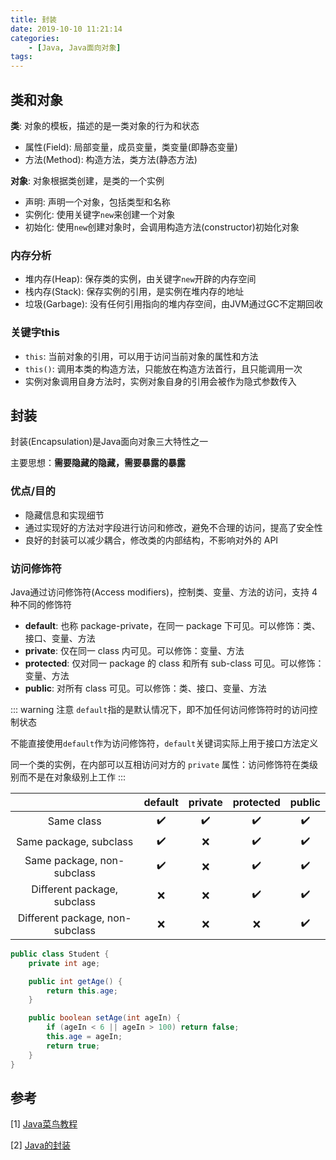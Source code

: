 ```yaml
---
title: 封装
date: 2019-10-10 11:21:14
categories: 
    - [Java, Java面向对象]
tags:
---
```

## 类和对象
__类__: 对象的模板，描述的是一类对象的行为和状态
- 属性(Field): 局部变量，成员变量，类变量(即静态变量)
- 方法(Method): 构造方法，类方法(静态方法)

__对象__: 对象根据类创建，是类的一个实例
- 声明: 声明一个对象，包括类型和名称
- 实例化: 使用关键字`new`来创建一个对象
- 初始化: 使用`new`创建对象时，会调用构造方法(constructor)初始化对象

### 内存分析
- 堆内存(Heap): 保存类的实例，由关键字`new`开辟的内存空间
- 栈内存(Stack): 保存实例的引用，是实例在堆内存的地址
- 垃圾(Garbage): 没有任何引用指向的堆内存空间，由JVM通过GC不定期回收

### 关键字this
- `this`: 当前对象的引用，可以用于访问当前对象的属性和方法
- `this()`: 调用本类的构造方法，只能放在构造方法首行，且只能调用一次
- 实例对象调用自身方法时，实例对象自身的引用会被作为隐式参数传入

## 封装
封装(Encapsulation)是Java面向对象三大特性之一

主要思想：__需要隐藏的隐藏，需要暴露的暴露__

### 优点/目的
- 隐藏信息和实现细节
- 通过实现好的方法对字段进行访问和修改，避免不合理的访问，提高了安全性
- 良好的封装可以减少耦合，修改类的内部结构，不影响对外的 API

### 访问修饰符
Java通过访问修饰符(Access modifiers)，控制类、变量、方法的访问，支持 4 种不同的修饰符
- __default__: 也称 package-private，在同一 package 下可见。可以修饰：类、接口、变量、方法
- __private__: 仅在同一 class 内可见。可以修饰：变量、方法
- __protected__: 仅对同一 package 的 class 和所有 sub-class 可见。可以修饰：变量、方法
- __public__: 对所有 class 可见。可以修饰：类、接口、变量、方法

::: warning 注意
`default`指的是默认情况下，即不加任何访问修饰符时的访问控制状态

不能直接使用`default`作为访问修饰符，`default`关键词实际上用于接口方法定义

同一个类的实例，在内部可以互相访问对方的 `private` 属性：访问修饰符在类级别而不是在对象级别上工作
:::

| |  default  | private | protected | public |
| :--: | :--: | :--: | :--: | :--: |
| Same class |:heavy_check_mark:|:heavy_check_mark:|:heavy_check_mark:|:heavy_check_mark:|
| Same package, subclass |:heavy_check_mark:|:x:|:heavy_check_mark:|:heavy_check_mark:|
| Same package, non-subclass |:heavy_check_mark:|:x:|:heavy_check_mark:|:heavy_check_mark:|
| Different package, subclass |:x:|:x:|:heavy_check_mark:|:heavy_check_mark:|
| Different package, non-subclass |:x:|:x:|:x:|:heavy_check_mark:|

```java
public class Student {
    private int age;

    public int getAge() {
        return this.age;
    }

    public boolean setAge(int ageIn) {
        if (ageIn < 6 || ageIn > 100) return false;
        this.age = ageIn;
        return true;
    }
}
```


## 参考
[1] [Java菜鸟教程](https://www.runoob.com/java/java-tutorial.html) 

[2] [Java的封装](https://www.cnblogs.com/zhangruifeng/p/9320561.html)



